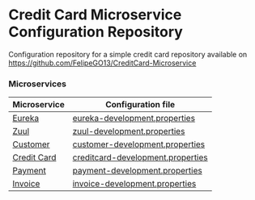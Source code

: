 # Credit Card Microservice Configuration Repository

Configuration repository for a simple credit card repository available on https://github.com/FelipeGO13/CreditCard-Microservice

### Microservices 

| Microservice | Configuration file |
| ------ | ------ |
| [Eureka][eureka] | [eureka-development.properties][eureka-config] |
| [Zuul][zuul] | [zuul-development.properties][zuul-config] |
| [Customer][customer] | [customer-development.properties][customer-config] |
| [Credit Card][creditcard] | [creditcard-development.properties][creditcard-config] |
| [Payment][payment] | [payment-development.properties][payment-config] |
| [Invoice][invoice] | [invoice-development.properties][invoice-config] |

   [eureka]:<https://github.com/FelipeGO13/CreditCard-Microservice/tree/master/eureka>
   [zuul]: <https://github.com/FelipeGO13/CreditCard-Microservice/tree/master/zuul>
   [customer]:<https://github.com/FelipeGO13/CreditCard-Microservice/tree/master/Customer>
   [creditcard]: <https://github.com/FelipeGO13/CreditCard-Microservice/tree/master/CreditCard>
   [payment]:<https://github.com/FelipeGO13/CreditCard-Microservice/tree/master/Payment>
   [invoice]:<https://github.com/FelipeGO13/CreditCard-Microservice/tree/master/Invoice>
   [eureka-config]: <https://github.com/FelipeGO13/CreditCard-Microservice-Config-Repo/blob/master/eureka-development.properties>
   [zuul-config]: <https://github.com/FelipeGO13/CreditCard-Microservice-Config-Repo/blob/master/zuul-development.properties>
   [customer-config]: <https://github.com/FelipeGO13/CreditCard-Microservice-Config-Repo/blob/master/customer-development.properties>
   [creditcard-config]: <https://github.com/FelipeGO13/CreditCard-Microservice-Config-Repo/blob/master/creditcard-development.properties>
   [payment-config]: <https://github.com/FelipeGO13/CreditCard-Microservice-Config-Repo/blob/master/payment-development.properties>
   [invoice-config]: <https://github.com/FelipeGO13/CreditCard-Microservice-Config-Repo/blob/master/invoice-development.properties>
